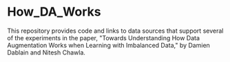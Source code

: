 # How_DA_Works
This repository provides code and links to data sources that support several of the experiments in the paper, "Towards Understanding How Data Augmentation Works when Learning with Imbalanced Data," by Damien Dablain and Nitesh Chawla.

